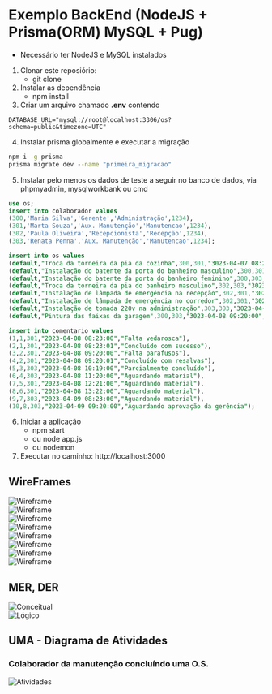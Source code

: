 # Exemplo BackEnd (NodeJS + Prisma(ORM) MySQL + Pug)
* Necessário ter NodeJS e MySQL instalados
1. Clonar este reposiório:
    - git clone
2. Instalar as dependência
    - npm install
3. Criar um arquivo chamado **.env** contendo
```env
DATABASE_URL="mysql://root@localhost:3306/os?schema=public&timezone=UTC"
```
4. Instalar prisma globalmente e executar a migração
```cmd
npm i -g prisma
prisma migrate dev --name "primeira_migracao"
```
5. Instalar pelo menos os dados de teste a seguir no banco de dados, via phpmyadmin, mysqlworkbank ou cmd
```sql
use os;
insert into colaborador values
(300,'Maria Silva','Gerente','Administração',1234),
(301,'Marta Souza','Aux. Manutenção','Manutencao',1234),
(302,'Paula Oliveira','Recepcionista','Recepção',1234),
(303,'Renata Penna','Aux. Manutenção','Manutencao',1234);

insert into os values
(default,"Troca da torneira da pia da cozinha",300,301,"3023-04-07 08:23:00","3023-04-08 08:23:00"),
(default,"Instalação do batente da porta do banheiro masculino",300,301,"3023-04-07 09:20:00","3023-04-08 09:20:00"),
(default,"Instalação do batente da porta do banheiro feminino",300,303,"3023-04-07 10:19:00","3023-04-08 10:19:00"),
(default,"Troca da torneira da pia do banheiro masculino",302,303,"3023-04-07 11:22:00",null),
(default,"Instalação de lâmpada de emergência na recepção",302,301,"3023-04-07 12:23:00",null),
(default,"Instalação de lâmpada de emergência no corredor",302,301,"3023-04-07 13:24:00",null),
(default,"Instalação de tomada 220v na administração",303,303,"3023-04-08 08:23:00",null),
(default,"Pintura das faixas da garagem",300,303,"3023-04-08 09:20:00",null);

insert into comentario values
(1,1,301,"2023-04-08 08:23:00","Falta vedarosca"),
(2,1,301,"2023-04-08 08:23:01","Concluído com sucesso"),
(3,2,301,"2023-04-08 09:20:00","Falta parafusos"),
(4,2,301,"2023-04-08 09:20:01","Concluído com resalvas"),
(5,3,303,"2023-04-08 10:19:00","Parcialmente concluído"),
(6,4,303,"2023-04-08 11:20:00","Aguardando material"),
(7,5,301,"2023-04-08 12:21:00","Aguardando material"),
(8,6,301,"2023-04-08 13:22:00","Aguardando material"),
(9,7,303,"2023-04-09 08:23:00","Aguardando material"),
(10,8,303,"2023-04-09 09:20:00","Aguardando aprovação da gerência");


```
6. Iniciar a aplicação
    - npm start
    - ou node app.js
    - ou nodemon
7. Executar no caminho: http://localhost:3000<br>
## WireFrames
![Wireframe](../wireframe1.png)<br>
![Wireframe](../wireframe2.png)<br>
![Wireframe](../wireframe3.png)<br>
![Wireframe](../wireframe4.png)<br>
![Wireframe](../wireframe5.png)<br>
![Wireframe](../wireframe6.png)<br>
![Wireframe](../wireframe7.png)<br>
![Wireframe](../wireframe8.png)<br>
## MER, DER
![Conceitual](./docs/der-conceitual.png)<br>
![Lógico](./docs/der-logico.png)<br>
## UMA - Diagrama de Atividades
### Colaborador da manutenção concluíndo uma O.S.
![Atividades](./docs/uml-atividades.png)<br>